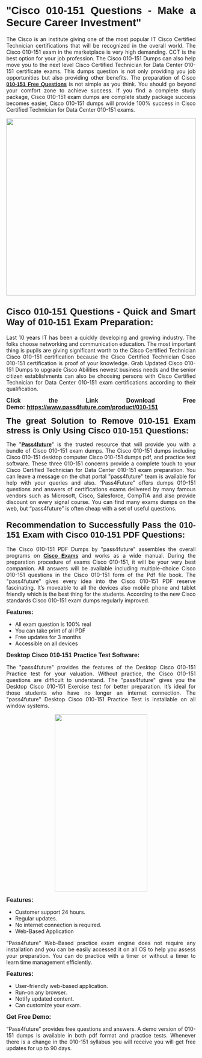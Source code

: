 
<h1 style="text-align: justify;"><span style="font-family:Tahoma,Geneva,sans-serif;"><strong>"Cisco 010-151 Questions - Make a Secure Career Investment"</strong></span></h1>

<p style="text-align: justify;">The Cisco is an institute giving one of the most popular IT Cisco Certified Technician certifications that will be recognized in the overall world. The Cisco 010-151 exam in the marketplace is very high demanding. CCT is the best option for your job profession. The Cisco 010-151 Dumps can also help move you to the next level Cisco Certified Technician for Data Center 010-151 certificate exams. This dumps question is not only providing you job opportunities but also providing other benefits. The preparation of Cisco <span style="font-family:Tahoma,Geneva,sans-serif;"><strong><a href="https://www.pass4future.com/questions/cisco/010-151">010-151 Free Questions</a></strong></span> is not simple as you think. You should go beyond your comfort zone to achieve success. If you find a complete study package, Cisco 010-151 exam dumps are complete study package success becomes easier, Cisco 010-151 dumps will provide 100% success in Cisco Certified Technician for Data Center 010-151 exams.</p>

<p style="text-align: justify;"><a href="https://www.pass4future.com/product/010-151"><img alt="" src="https://lh3.googleusercontent.com/pw/AM-JKLVhEO4I138wJzOepD3laGU-R1M7eT-OTYdow6pCESip26lSeaxxzS9BVWUKuzj1e3L_MoxCfVgBEvV8ODwl1LGzlZbt6HJm3NXXplPwnYiBfuYM_eQCcVVRMaAwHdsl3AhHOZS-up7mzwmd4i4EpEGq=w1112-h625-no?authuser=0" style="width: 100%; height: 470px;" /></a></p>

<h2 style="text-align: justify;"><span style="font-size:24px;"><strong><span style="font-family:Tahoma,Geneva,sans-serif;">Cisco 010-151 Questions - Quick and Smart Way of 010-151 Exam Preparation:</span></strong></span></h2>

<p style="text-align: justify;">Last 10 years IT has been a quickly developing and growing industry. The folks choose networking and communication education. The most important thing is pupils are giving significant worth to the Cisco Certified Technician Cisco 010-151 certification because the Cisco Certified Technician Cisco 010-151 certification is proof of your knowledge. Grab Updated Cisco 010-151 Dumps to upgrade Cisco Abilities newest business needs and the senior citizen establishments can also be choosing persons with Cisco Certified Technician for Data Center 010-151 exam certifications according to their qualification.</p>

<p style="text-align: justify;"><strong><span style="font-family:Lucida Sans Unicode,Lucida Grande,sans-serif;"><span style="font-size:16px;">Click the Link Download Free Demo: <a href="https://www.pass4future.com/product/010-151">https://www.pass4future.com/product/010-151</a></span></span></strong></p>

<p style="text-align: justify;"><strong><span style="font-size:22px;"><span style="font-family:Tahoma,Geneva,sans-serif;">The great Solution to Remove 010-151 Exam stress is Only Using Cisco 010-151 Questions:</span></span></strong></p>

<p style="text-align: justify;">The "<span style="font-family:Lucida Sans Unicode,Lucida Grande,sans-serif;"><a href="https://www.pass4future.com/"><strong>Pass4future</strong></a></span>" is the trusted resource that will provide you with a bundle of Cisco 010-151 exam dumps. The Cisco 010-151 dumps including Cisco 010-151 desktop computer Cisco 010-151 dumps pdf, and practice test software. These three 010-151 concerns provide a complete touch to your Cisco Certified Technician for Data Center 010-151 exam preparation. You can leave a message on the chat portal "pass4future" team is available for help with your queries and also. “Pass4Future” offers dumps 010-151 questions and answers of certifications exams delivered by many famous vendors such as Microsoft, Cisco, Salesforce, CompTIA and also provide discount on every signal course. You can find many exams dumps on the web, but “pass4future” is often cheap with a set of useful questions.</p>

<h3 style="text-align: justify;"><span style="font-size:22px;"><strong><span style="font-family:Tahoma,Geneva,sans-serif;">Recommendation to Successfully Pass the 010-151 Exam with Cisco 010-151 PDF Questions:</span></strong></span></h3>

<p style="text-align: justify;">The Cisco 010-151 PDF Dumps by "pass4future" assembles the overall programs on <span style="font-family:Lucida Sans Unicode,Lucida Grande,sans-serif;"><strong><a href="https://www.pass4future.com/cisco">Cisco Exams</a></strong></span> and works as a wide manual. During the preparation procedure of exams Cisco 010-151, it will be your very best companion. All answers will be available including multiple-choice Cisco 010-151 questions in the Cisco 010-151 form of the Pdf file book. The "pass4future" gives every idea into the Cisco 010-151 PDF reserve fascinating. It’s moveable to all the devices also mobile phone and tablet friendly which is the best thing for the students. According to the new Cisco standards Cisco 010-151 exam dumps regularly improved.</p>

<p style="text-align: justify;"><span style="font-family:Lucida Sans Unicode,Lucida Grande,sans-serif;"><span style="font-size:16px;"><strong>Features:</strong></span></span></p>

<ul>
	<li style="text-align: justify;">All exam question is 100% real</li>
	<li style="text-align: justify;">You can take print of all PDF</li>
	<li style="text-align: justify;">Free updates for 3 months </li>
	<li style="text-align: justify;">Accessible on all devices</li>
</ul>

<p style="text-align: justify;"><span style="font-family:Tahoma,Geneva,sans-serif;"><span style="font-size:16px;"><strong>Desktop Cisco 010-151 Practice Test Software:</strong></span></span></p>

<p style="text-align: justify;">The "pass4future" provides the features of the Desktop Cisco 010-151 Practice test for your valuation. Without practice, the Cisco 010-151 questions are difficult to understand. The "pass4future" gives you the Desktop Cisco 010-151 Exercise test for better preparation. It’s ideal for those students who have no longer an internet connection. The "pass4future" Desktop Cisco 010-151 Practice Test is installable on all window systems.</p>

<p style="text-align: center;"><a href="https://www.pass4future.com/product/010-151"><img alt="" src="https://lh3.googleusercontent.com/pw/AM-JKLV3yUm3jiqqIo1xIsj1VJ_UeysYexQY-pRYO0rIFl3vg11QZioN-gzffpw2AfKqFynWuvoXOreWrWS0swpr4xmOSWfwII2jvatteuqrfxiWGFBSHPiZUCoi33jqeymK5dmu-0enyX6tayRCAMHw05jv=s625-no?authuser=0" style="width: 70%; height: 470px;" /></a></p>

<p style="text-align: justify;"><span style="font-size:16px;"><span style="font-family:Lucida Sans Unicode,Lucida Grande,sans-serif;"><strong>Features:</strong></span></span></p>

<ul>
	<li style="text-align: justify;">Customer support 24 hours. </li>
	<li style="text-align: justify;">Regular updates. </li>
	<li style="text-align: justify;">No internet connection is required.</li>
	<li style="text-align: justify;">Web-Based Application</li>
</ul>

<p style="text-align: justify;">“Pass4future” Web-Based practice exam engine does not require any installation and you can be easily accessed it on all OS to help you assess your preparation. You can do practice with a timer or without a timer to learn time management efficiently.</p>

<p style="text-align: justify;"><strong><span style="font-size:16px;"><span style="font-family:Lucida Sans Unicode,Lucida Grande,sans-serif;">Features:</span></span></strong></p>

<ul>
	<li style="text-align: justify;">User-friendly web-based application.</li>
	<li style="text-align: justify;">Run-on any browser. </li>
	<li style="text-align: justify;">Notify updated content.</li>
	<li style="text-align: justify;">Can customize your exam.</li>
</ul>

<p style="text-align: justify;"><span style="font-size:16px;"><span style="font-family:Lucida Sans Unicode,Lucida Grande,sans-serif;"><strong>Get Free Demo:</strong></span></span></p>

<p style="text-align: justify;">“Pass4future” provides free questions and answers. A demo version of 010-151 dumps is available in both pdf format and practice tests. Whenever there is a change in the 010-151 syllabus you will receive you will get free updates for up to 90 days. </p>
